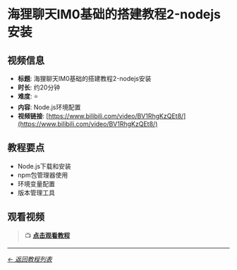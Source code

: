 # 海狸聊天IM0基础的搭建教程2-nodejs安装

## 视频信息

- **标题**: 海狸聊天IM0基础的搭建教程2-nodejs安装
- **时长**: 约20分钟
- **难度**: ⭐
- **内容**: Node.js环境配置
- **视频链接**: [https://www.bilibili.com/video/BV1RhgKzQEt8/](https://www.bilibili.com/video/BV1RhgKzQEt8/)

## 教程要点

- Node.js下载和安装
- npm包管理器使用
- 环境变量配置
- 版本管理工具

## 观看视频

> 📺 **[点击观看教程](https://www.bilibili.com/video/BV1RhgKzQEt8/)**

---

*[← 返回教程列表](/tutorials/)* 